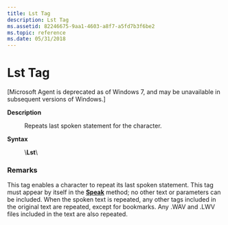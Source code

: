 ```yaml
---
title: Lst Tag
description: Lst Tag
ms.assetid: 82246675-9aa1-4603-a8f7-a5fd7b3f6be2
ms.topic: reference
ms.date: 05/31/2018
---
```


# Lst Tag

\[Microsoft Agent is deprecated as of Windows 7, and may be unavailable in subsequent versions of Windows.\]

<dl> <dt>

<span id="Description"></span><span id="description"></span><span id="DESCRIPTION"></span>**Description**
</dt> <dd>

Repeats last spoken statement for the character.

</dd> <dt>

<span id="Syntax"></span><span id="syntax"></span><span id="SYNTAX"></span>**Syntax**
</dt> <dd>

\\**Lst**\\

</dd> </dl>

### Remarks

This tag enables a character to repeat its last spoken statement. This tag must appear by itself in the [**Speak**](speak-method.md) method; no other text or parameters can be included. When the spoken text is repeated, any other tags included in the original text are repeated, except for bookmarks. Any .WAV and .LWV files included in the text are also repeated.

 

 




